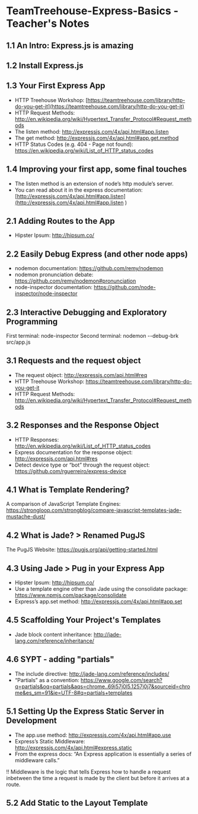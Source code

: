 # TeamTreehouse-Express-Basics - Teacher's Notes

## 1.1	An Intro: Express.js is amazing

## 1.2	Install Express.js

## 1.3 	Your First Express App
- HTTP Treehouse Workshop: [https://teamtreehouse.com/library/http-do-you-get-it](https://teamtreehouse.com/library/http-do-you-get-it)
- HTTP Request Methods: http://en.wikipedia.org/wiki/Hypertext_Transfer_Protocol#Request_methods
- The listen method: http://expressjs.com/4x/api.html#app.listen
- The get method: http://expressjs.com/4x/api.html#app.get.method
- HTTP Status Codes (e.g. 404 - Page not found): https://en.wikipedia.org/wiki/List_of_HTTP_status_codes

## 1.4 	Improving your first app, some final touches
- The listen method is an extension of node’s http module’s server.
- You can read about it in the express documentation: [http://expressjs.com/4x/api.html#app.listen](http://expressjs.com/4x/api.html#app.listen
)

## 2.1 Adding Routes to the App
- Hipster Ipsum: http://hipsum.co/

## 2.2 Easily Debug Express (and other node apps)
- nodemon documentation: https://github.com/remy/nodemon
- nodemon pronunciation debate: https://github.com/remy/nodemon#pronunciation
- node-inspector documentation: https://github.com/node-inspector/node-inspector

## 2.3 Interactive Debugging and Exploratory Programming
First terminal: node-inspector
Second terminal: nodemon --debug-brk src/app.js

## 3.1 Requests and the request object
- The request object: http://expressjs.com/api.html#req
- HTTP Treehouse Workshop: https://teamtreehouse.com/library/http-do-you-get-it
- HTTP Request Methods: http://en.wikipedia.org/wiki/Hypertext_Transfer_Protocol#Request_methods

## 3.2 Responses and the Response Object
- HTTP Responses: http://en.wikipedia.org/wiki/List_of_HTTP_status_codes
- Express documentation for the response object: http://expressjs.com/api.html#res
- Detect device type or “bot” through the request object: https://github.com/rguerreiro/express-device

## 4.1 What is Template Rendering?
A comparison of JavaScript Template Engines: https://strongloop.com/strongblog/compare-javascript-templates-jade-mustache-dust/

## 4.2 What is Jade? > Renamed PugJS
The PugJS Website: https://pugjs.org/api/getting-started.html

## 4.3 Using Jade > Pug in your Express App
- Hipster Ipsum: http://hipsum.co/
- Use a template engine other than Jade using the consolidate package: https://www.npmjs.com/package/consolidate
- Express’s app.set method: http://expressjs.com/4x/api.html#app.set

## 4.5 Scaffolding Your Project's Templates
- Jade block content inheritance: http://jade-lang.com/reference/inheritance/

## 4.6 SYPT - adding "partials"
- The include directive: http://jade-lang.com/reference/includes/
- “Partials” as a convention: https://www.google.com/search?q=partials&oq=partials&aqs=chrome..69i57j0l5.1257j0j7&sourceid=chrome&es_sm=91&ie=UTF-8#q=partials+templates

## 5.1 Setting Up the Express Static Server in Development
- The app.use method: http://expressjs.com/4x/api.html#app.use
- Express’s Static Middleware: http://expressjs.com/4x/api.html#express.static
- From the express docs: “An Express application is essentially a series of middleware calls.”

!! Middleware is the logic that tells Express how to handle a request inbetween the time a request is made by the client but before it arrives at a route.

## 5.2 Add Static to the Layout Template